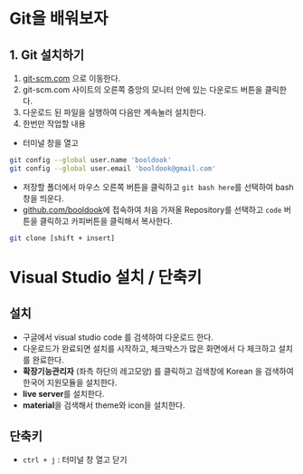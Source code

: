 # Git을 배워보자
## 1. Git 설치하기
1. [git-scm.com](https://git-scm.com) 으로 이동한다.
2. git-scm.com 사이트의 오른쪽 중앙의 모니터 안에 있는 다운로드 버튼을 클릭한다.
3. 다운로드 된 파일을 실행하여 다음만 계속눌러 설치한다.
4. 한번만 작업할 내용
- 터미널 창을 열고
```bash
git config --global user.name 'booldook'
git config --global user.email 'booldook@gmail.com'
```
- 저장할 폴더에서 마우스 오른쪽 버튼을 클릭하고 `git bash here`를 선택하여 bash 창을 띄운다.
- [github.com/booldook](https://github.com/booldook)에 접속하여 처음 가져올 Repository를 선택하고 `code` 버튼을 클릭하고 카피버튼을 클릭해서 복사한다.
```bash
git clone [shift + insert]
```

# Visual Studio 설치 / 단축키
## 설치
- 구글에서 visual studio code 를 검색하여 다운로드 한다.
- 다운로드가 완료되면 설치를 시작하고, 체크박스가 많은 화면에서 다 체크하고 설치를 완료한다.
- **확장기능관리자** (좌측 하단의 레고모양) 를 클릭하고 검색창에 Korean 을 검색하여 한국어 지원모듈을 설치한다.
- **live server**를 설치한다.
- **material**을 검색해서 theme와 icon을 설치한다.

## 단축키
- `ctrl + j` : 터미널 창 열고 닫기
